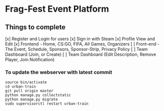 # Frag-Fest Event Platform

## Things to complete
[x] Register and Login for users
[x] Sign in with Steam
[x] Profile View and Edit
[x] Frontend - Home, CS:GO, FIFA, All Games, Organizers
[ ] Front-end - The Event, Schedule, Sponsors, Sponsor-Strip, Privacy Policy 
[ ] Team Dashboard (Join, or Create)
[ ] Team Dashboard (Edit Description, Remove Player, Join Notification)

### To update the webserver with latest commit
```
source bin/activate
cd urban-train
git pull origin master
python manage.py collectstatic
python manage.py migrate
sudo supervisorctl restart urban-train
```